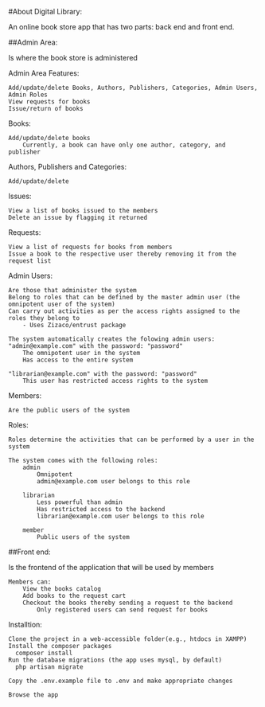 #About Digital Library:

An online book store app that has two parts: back end and front end.

##Admin Area:

Is where the book store is administered

Admin Area Features:

    Add/update/delete Books, Authors, Publishers, Categories, Admin Users, Admin Roles
    View requests for books
    Issue/return of books

Books:

    Add/update/delete books
        Currently, a book can have only one author, category, and publisher

Authors, Publishers and Categories:

    Add/update/delete

Issues:

    View a list of books issued to the members
    Delete an issue by flagging it returned

Requests:

    View a list of requests for books from members
    Issue a book to the respective user thereby removing it from the request list

Admin Users:

    Are those that administer the system
    Belong to roles that can be defined by the master admin user (the omnipotent user of the system)
    Can carry out activities as per the access rights assigned to the roles they belong to 
        - Uses Zizaco/entrust package 

    The system automatically creates the folowing admin users: "admin@example.com" with the password: "password"
        The omnipotent user in the system
        Has access to the entire system

    "librarian@example.com" with the password: "password"
        This user has restricted access rights to the system

Members:

    Are the public users of the system

Roles:

    Roles determine the activities that can be performed by a user in the system

    The system comes with the following roles:
        admin
            Omnipotent
            admin@example.com user belongs to this role

        librarian
            Less powerful than admin
            Has restricted access to the backend
            librarian@example.com user belongs to this role

        member
            Public users of the system

##Front end:

Is the frontend of the application that will be used by members

    Members can:
        View the books catalog
        Add books to the request cart
        Checkout the books thereby sending a request to the backend
            Only registered users can send request for books

Installtion:

    Clone the project in a web-accessible folder(e.g., htdocs in XAMPP)
    Install the composer packages
      composer install
    Run the database migrations (the app uses mysql, by default)
      php artisan migrate
      
    Copy the .env.example file to .env and make appropriate changes
    
    Browse the app
      


